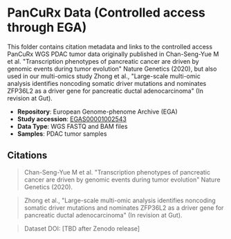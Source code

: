 # PanCuRx Data (Controlled access through EGA)

This folder contains citation metadata and links to the controlled access PanCuRx WGS PDAC tumor data originally published in Chan-Seng-Yue M et al. "Transcription phenotypes of pancreatic cancer are driven by genomic events during tumor evolution" Nature Genetics (2020), but also used in our multi-omics study Zhong et al., "Large-scale multi-omic analysis identifies noncoding somatic driver mutations and nominates ZFP36L2 as a driver gene for pancreatic ductal adenocarcinoma" (In revision at Gut).

- **Repository**: European Genome-phenome Archive (EGA)
- **Study accession**: [EGAS00001002543](https://ega-archive.org/studies/EGAS00001002543)
- **Data Type**: WGS FASTQ and BAM files
- **Samples**: PDAC tumor samples

## Citations

> Chan-Seng-Yue M et al. "Transcription phenotypes of pancreatic cancer are driven by genomic events during tumor evolution" Nature Genetics (2020).

> Zhong et al., "Large-scale multi-omic analysis identifies noncoding somatic driver mutations and nominates ZFP36L2 as a driver gene for pancreatic ductal adenocarcinoma" (In revision at Gut).

> Dataset DOI: [TBD after Zenodo release]
